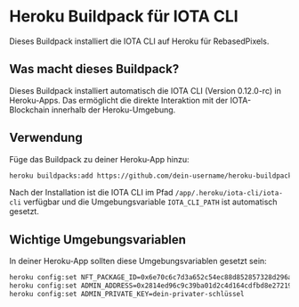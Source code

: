 # Heroku Buildpack für IOTA CLI

Dieses Buildpack installiert die IOTA CLI auf Heroku für RebasedPixels.

## Was macht dieses Buildpack?

Dieses Buildpack installiert automatisch die IOTA CLI (Version 0.12.0-rc) in Heroku-Apps. Das ermöglicht die direkte Interaktion mit der IOTA-Blockchain innerhalb der Heroku-Umgebung.

## Verwendung

Füge das Buildpack zu deiner Heroku-App hinzu:

```bash
heroku buildpacks:add https://github.com/dein-username/heroku-buildpack-iota-cli
```

Nach der Installation ist die IOTA CLI im Pfad `/app/.heroku/iota-cli/iota-cli` verfügbar und die Umgebungsvariable `IOTA_CLI_PATH` ist automatisch gesetzt.

## Wichtige Umgebungsvariablen

In deiner Heroku-App sollten diese Umgebungsvariablen gesetzt sein:

```bash
heroku config:set NFT_PACKAGE_ID=0x6e70c6c7d3a652c54ec88d852857328d296a007e8abdfb143e943239a2ffbc31
heroku config:set ADMIN_ADDRESS=0x2814ed96c9c39ba01d2c4d164cdfbd8e272192dd1ae39d11aac49e352c11b3c5
heroku config:set ADMIN_PRIVATE_KEY=dein-privater-schlüssel
``` 